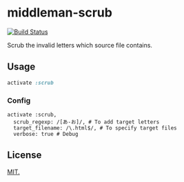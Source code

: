 # middleman-scrub

[![Build Status](https://travis-ci.org/udzura/middleman-scrub.svg?branch=master)](https://travis-ci.org/udzura/middleman-scrub)

Scrub the invalid letters which source file contains.

## Usage

```ruby
activate :scrub
```

### Config

```
activate :scrub,
  scrub_regexp: /[あ-お]/, # To add target letters
  target_filename: /\.html$/, # To specify target files
  verbose: true # Debug
```

## License

[MIT.](https://udzura.mit-license.org/)
